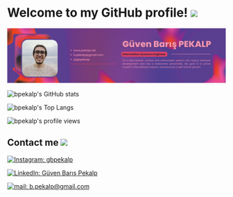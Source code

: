 # Welcome to my GitHub profile! <img src="https://em-content.zobj.net/source/microsoft-teams/337/waving-hand_1f44b.png" width="50px">

[![About me](./gallery/banner.png)](#)

![bpekalp's GitHub stats](https://github-readme-stats-sigma-five.vercel.app/api?username=bpekalp&count_private=true&include_all_commits=true&show_icons=true&theme=radical)

![bpekalp's Top Langs](https://github-readme-stats-sigma-five.vercel.app/api/top-langs/?username=bpekalp&theme=radical)

![bpekalp's profile views](https://komarev.com/ghpvc/?username=bpekalp&color=orange)

## Contact me <img src="https://em-content.zobj.net/source/microsoft-teams/337/call-me-hand_1f919.png" width="37px">

[![Instagram: gbpekalp](https://img.shields.io/badge/gbpekalp-E4405F?style=for-the-badge&logo=instagram&logoColor=white)](https://www.instagram.com/gbpekalp/)

[![LinkedIn: Güven Barış Pekalp](https://img.shields.io/badge/Güven_Barış_Pekalp-0077B5?style=for-the-badge&logo=linkedin&logoColor=white)](https://www.linkedin.com/in/gbpekalp/)

[![mail: b.pekalp@gmail.com](https://img.shields.io/badge/b.pekalp@gmail.com-D14836?style=for-the-badge&logo=gmail&logoColor=white)](mailto:b.pekalp@gmail.com)
